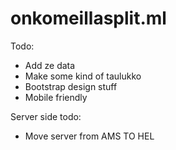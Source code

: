 # onkomeillasplit.ml

Todo:
- Add ze data
- Make some kind of taulukko
- Bootstrap design stuff
- Mobile friendly


Server side todo:
- Move server from  AMS TO HEL